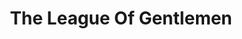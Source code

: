 ---
title: "The League Of Gentlemen"
summary: "The League of Gentlemen were a band active during March–December 1980 that featured King Crimson guitarist Robert Fripp."
image: "the-league-of-gentlemen.jpg"
apple_music_artist_url: "https://music.apple.com/gb/artist/the-league-of-gentlemen/422761230"
wikipedia_url: "https://en.wikipedia.org/wiki/The_League_of_Gentlemen_(band)"
---